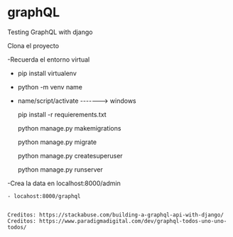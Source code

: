# graphQL
Testing GraphQL with django



Clona el proyecto 

-Recuerda el entorno virtual 
  - pip install virtualenv 
  - python -m venv name
  - name/script/activate -------> windows

    pip install -r requierements.txt 

    python manage.py makemigrations 

    python manage.py migrate 

    python manage.py createsuperuser

    python manage.py runserver 

-Crea la data en localhost:8000/admin

    - locahost:8000/graphql
    
    
    Creditos: https://stackabuse.com/building-a-graphql-api-with-django/
    Creditos: https://www.paradigmadigital.com/dev/graphql-todos-uno-uno-todos/
